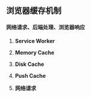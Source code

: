 ## 浏览器缓存机制

#### ⽹络请求、后端处理、浏览器响应

1. **Service Worker**

2. **Memory Cache**

3. **Disk Cache**

4. **Push Cache**

5. **⽹络请求**

